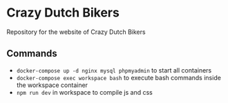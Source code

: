 # Crazy Dutch Bikers

Repository for the website of Crazy Dutch Bikers

## Commands

* ```docker-compose up -d nginx mysql phpmyadmin``` to start all containers
* ```docker-compose exec workspace bash``` to execute bash commands inside the workspace container
* ```npm run dev``` in workspace to compile js and css